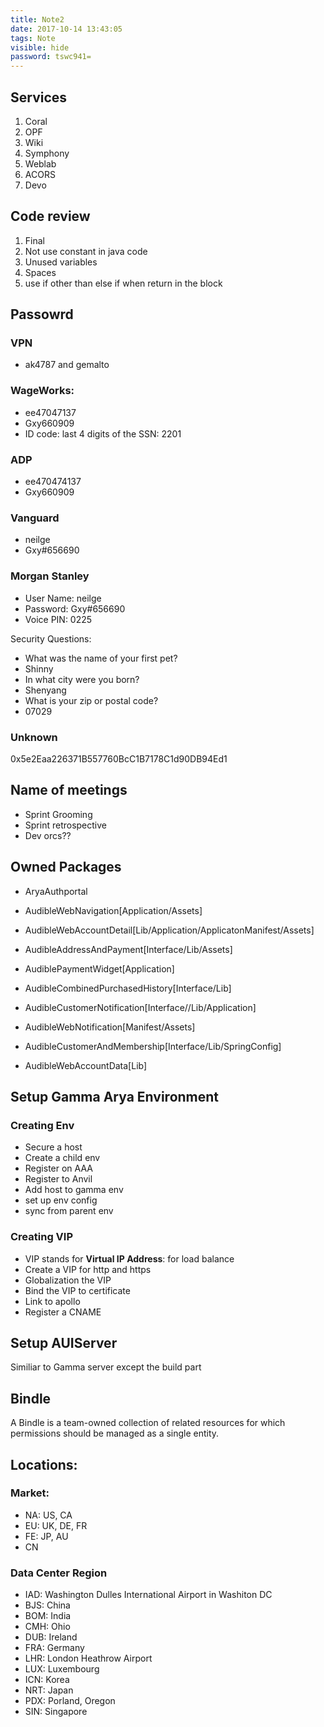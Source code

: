 ```yaml
---
title: Note2
date: 2017-10-14 13:43:05
tags: Note
visible: hide
password: tswc941=
---
```


## Services

1. Coral
2. OPF
3. Wiki
4. Symphony
5. Weblab
6. ACORS
7. Devo


## Code review

1. Final
2. Not use constant in java code
3. Unused variables
4. Spaces
5. use if other than else if when return in the block


## Passowrd

### VPN

* ak4787 and gemalto

### WageWorks:

* ee47047137	
* Gxy660909
* ID code: last 4 digits of the SSN: 2201

### ADP

* ee470474137
* Gxy660909

### Vanguard

* neilge
* Gxy#656690

### Morgan Stanley
* User Name: neilge
* Password: Gxy#656690
* Voice PIN: 0225

Security Questions:

* What was the name of your first pet?
* Shinny
* In what city were you born?
* Shenyang
* What is your zip or postal code?
* 07029

### Unknown

0x5e2Eaa226371B557760BcC1B7178C1d90DB94Ed1

## Name of meetings


* Sprint Grooming
* Sprint retrospective
* Dev orcs??

## Owned Packages

* AryaAuthportal
* AudibleWebNavigation[Application/Assets]
* AudibleWebAccountDetail[Lib/Application/ApplicatonManifest/Assets]

* AudibleAddressAndPayment[Interface/Lib/Assets]
* AudiblePaymentWidget[Application]
* AudibleCombinedPurchasedHistory[Interface/Lib]

* AudibleCustomerNotification[Interface//Lib/Application]
* AudibleWebNotification[Manifest/Assets]

* AudibleCustomerAndMembership[Interface/Lib/SpringConfig]
* AudibleWebAccountData[Lib]

## Setup Gamma Arya Environment

### Creating Env

* Secure a host
* Create a child env
* Register on AAA
* Register to Anvil
* Add host to gamma env
* set up env config
* sync from parent env

### Creating VIP

* VIP stands for **Virtual IP Address**: for load balance
* Create a VIP for http and https
* Globalization the VIP
* Bind the VIP to certificate
* Link to apollo
* Register a CNAME

## Setup AUIServer

Similiar to Gamma server except the build part

## Bindle

A Bindle is a team-owned collection of related resources for which permissions should be managed as a single entity.


## Locations:

### Market:

* NA: US, CA
* EU: UK, DE, FR
* FE: JP, AU
* CN

### Data Center Region

* IAD: Washington Dulles International Airport in Washiton DC
* BJS: China
* BOM: India
* CMH: Ohio
* DUB: Ireland
* FRA: Germany
* LHR: London Heathrow Airport
* LUX: Luxembourg
* ICN: Korea
* NRT: Japan
* PDX: Porland, Oregon
* SIN: Singapore
